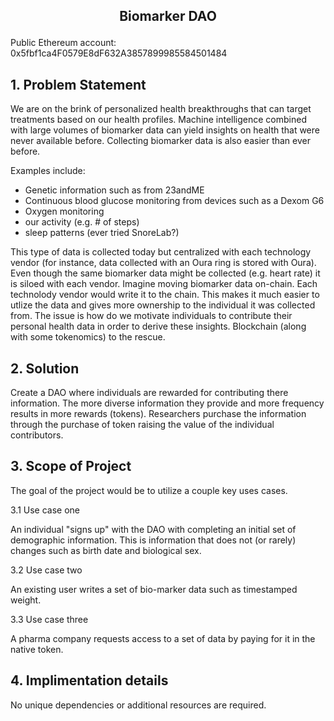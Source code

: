 ## <p align="center">Biomarker DAO</p>

Public Ethereum account: 0x5fbf1ca4F0579E8dF632A3857899985584501484

## 1. Problem Statement

We are on the brink of personalized health breakthroughs that can target treatments based on our health profiles. Machine intelligence combined with large volumes of biomarker data can yield insights on health that were never available before. Collecting biomarker data is also easier than ever before. 

Examples include:
- Genetic information such as from 23andME
- Continuous blood glucose monitoring from devices such as a Dexom G6
- Oxygen monitoring
- our activity (e.g. # of steps)
- sleep patterns (ever tried SnoreLab?) 

This type of data is collected today but centralized with each technology vendor (for instance, data collected with an Oura ring is stored with Oura). Even though the same biomarker data might be collected (e.g. heart rate) it is siloed with each vendor. Imagine moving biomarker data on-chain. Each technolody vendor would write it to the chain. This makes it much easier to utlize the data and gives more ownership to the individual it was collected from. 
The issue is how do we motivate individuals to contribute their personal health data in order to derive these insights. Blockchain (along with some tokenomics) to the rescue.

## 2. Solution

Create a DAO where individuals are rewarded for contributing there information. The more diverse information they provide and more frequency results in more rewards (tokens). Researchers purchase the information through the purchase of token raising the value of the individual contributors.

## 3. Scope of Project

The goal of the project would be to utilize a couple key uses cases.

3.1 Use case one

An individual "signs up" with the DAO with completing an initial set of demographic information. This is information that does not (or rarely) changes such as birth date and biological sex.

3.2 Use case two

An existing user writes a set of bio-marker data such as timestamped weight.

3.3 Use case three

A pharma company requests access to a set of data by paying for it in the native token.

## 4. Implimentation details

No unique dependencies or additional resources are required.

